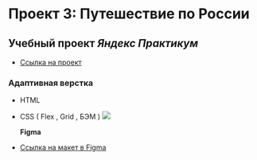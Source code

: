 # Проект 3: Путешествие по России

## Учебный проект **_Яндекс_** _Практикум_

- [Ссылка на проект](https://vasiatca.github.io/russian-travel/index.html)

### Адаптивная верстка

- HTML
- CSS ( Flex , Grid , БЭМ )
  ![](./images/.jpg)

  **Figma**

- [Ссылка на макет в Figma](https://www.figma.com/file/OyRWEjU6wBwRe1hapzQoLx/Sprint-3%3A-Russia-%2F-desktop-%2B-mobile?node-id=28503%3A0)
